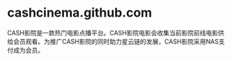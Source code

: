 # cashcinema.github.com
 CASH影院是一款热门电影点播平台。CASH影院电影会收集当前影院前线电影供给会员观看。为推广CASH影院的同时助力星云链的发展，CASH影院采用NAS支付成为会员。
